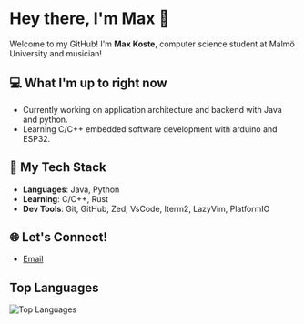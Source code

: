 # Hey there, I'm Max 👋

Welcome to my GitHub! I'm **Max Koste**, computer science student at Malmö University and musician!

## 💻 What I'm up to right now
- Currently working on application architecture and backend with Java and python.
- Learning C/C++ embedded software development with arduino and ESP32.
  
## 💪 My Tech Stack
- **Languages**: Java, Python
- **Learning**: C/C++, Rust
- **Dev Tools**: Git, GitHub, Zed, VsCode, Iterm2, LazyVim, PlatformIO

## 🌐 Let's Connect!
- [Email](mailto:maxkoste@gmail.com)

## **Top Languages**
![Top Languages](https://github-readme-stats.vercel.app/api/top-langs/?username=maxkoste&exclude_lang=HTML&layout=compact&count_private=true)
